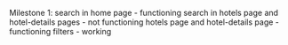 Milestone 1: 
search in home page - functioning
search in hotels page and hotel-details pages - not functioning
hotels page and hotel-details page - functioning
filters - working
